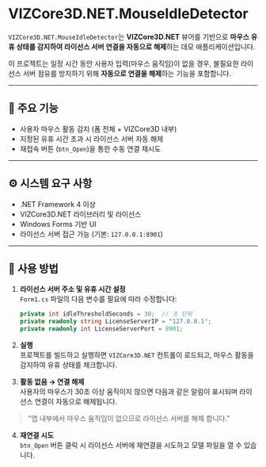 ﻿# VIZCore3D.NET.MouseIdleDetector

`VIZCore3D.NET.MouseIdleDetector`는 **VIZCore3D.NET** 뷰어를 기반으로 **마우스 유휴 상태를 감지하여 라이선스 서버 연결을 자동으로 해제**하는 데모 애플리케이션입니다.

이 프로젝트는 일정 시간 동안 사용자 입력(마우스 움직임)이 없을 경우, 불필요한 라이선스 서버 점유를 방지하기 위해 **자동으로 연결을 해제**하는 기능을 포함합니다.

---

## 🧩 주요 기능

- 사용자 마우스 활동 감지 (폼 전체 + VIZCore3D 내부)
- 지정된 유휴 시간 초과 시 라이선스 서버 자동 해제
- 재접속 버튼 (`btn_Open`)을 통한 수동 연결 재시도

---

## ⚙️ 시스템 요구 사항

- .NET Framework 4 이상
- VIZCore3D.NET 라이브러리 및 라이선스
- Windows Forms 기반 UI
- 라이선스 서버 접근 가능 (기본: `127.0.0.1:8901`)

---

## 🚀 사용 방법

1. **라이선스 서버 주소 및 유휴 시간 설정**  
   `Form1.cs` 파일의 다음 변수를 필요에 따라 수정합니다:

   ```csharp
   private int idleThresholdSeconds = 30;  // 초 단위
   private readonly string LicenseServerIP = "127.0.0.1";
   private readonly int LicenseServerPort = 8901;
   ```

2. **실행**  
   프로젝트를 빌드하고 실행하면 `VIZCore3D.NET` 컨트롤이 로드되고, 마우스 활동을 감지하여 유휴 상태를 체크합니다.

3. **활동 없음 → 연결 해제**  
   사용자의 마우스가 30초 이상 움직이지 않으면 다음과 같은 알림이 표시되며 라이선스 연결이 자동으로 해제됩니다.
> "앱 내부에서 마우스 움직임이 없으므로 라이선스 서버를 해제 합니다."

4. **재연결 시도**  
   `btn_Open` 버튼 클릭 시 라이선스 서버에 재연결을 시도하고 모델 파일을 열 수 있습니다.